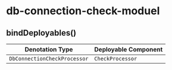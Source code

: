 # db-connection-check-moduel

## bindDeployables()

Denotation Type | Deployable Component
-|-
`DbConnectionCheckProcessor` | `CheckProcessor`